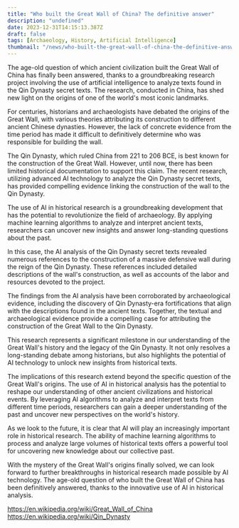 ```yaml
---
title: "Who built the Great Wall of China? The definitive answer"
description: "undefined"
date: 2023-12-31T14:15:13.387Z
draft: false
tags: [Archaeology, History, Artificial Intelligence]
thumbnail: "/news/who-built-the-great-wall-of-china-the-definitive-answer/thumb.webp"
---
```


The age-old question of which ancient civilization built the Great Wall of China has finally been answered, thanks to a groundbreaking research project involving the use of artificial intelligence to analyze texts found in the Qin Dynasty secret texts. The research, conducted in China, has shed new light on the origins of one of the world's most iconic landmarks.

For centuries, historians and archaeologists have debated the origins of the Great Wall, with various theories attributing its construction to different ancient Chinese dynasties. However, the lack of concrete evidence from the time period has made it difficult to definitively determine who was responsible for building the wall.

The Qin Dynasty, which ruled China from 221 to 206 BCE, is best known for the construction of the Great Wall. However, until now, there has been limited historical documentation to support this claim. The recent research, utilizing advanced AI technology to analyze the Qin Dynasty secret texts, has provided compelling evidence linking the construction of the wall to the Qin Dynasty.

The use of AI in historical research is a groundbreaking development that has the potential to revolutionize the field of archaeology. By applying machine learning algorithms to analyze and interpret ancient texts, researchers can uncover new insights and answer long-standing questions about the past.

In this case, the AI analysis of the Qin Dynasty secret texts revealed numerous references to the construction of a massive defensive wall during the reign of the Qin Dynasty. These references included detailed descriptions of the wall's construction, as well as accounts of the labor and resources devoted to the project.

The findings from the AI analysis have been corroborated by archaeological evidence, including the discovery of Qin Dynasty-era fortifications that align with the descriptions found in the ancient texts. Together, the textual and archaeological evidence provide a compelling case for attributing the construction of the Great Wall to the Qin Dynasty.

This research represents a significant milestone in our understanding of the Great Wall's history and the legacy of the Qin Dynasty. It not only resolves a long-standing debate among historians, but also highlights the potential of AI technology to unlock new insights from historical texts.

The implications of this research extend beyond the specific question of the Great Wall's origins. The use of AI in historical analysis has the potential to reshape our understanding of other ancient civilizations and historical events. By leveraging AI algorithms to analyze and interpret texts from different time periods, researchers can gain a deeper understanding of the past and uncover new perspectives on the world's history.

As we look to the future, it is clear that AI will play an increasingly important role in historical research. The ability of machine learning algorithms to process and analyze large volumes of historical texts offers a powerful tool for uncovering new knowledge about our collective past.

With the mystery of the Great Wall's origins finally solved, we can look forward to further breakthroughs in historical research made possible by AI technology. The age-old question of who built the Great Wall of China has been definitively answered, thanks to the innovative use of AI in historical analysis.

https://en.wikipedia.org/wiki/Great_Wall_of_China
https://en.wikipedia.org/wiki/Qin_Dynasty